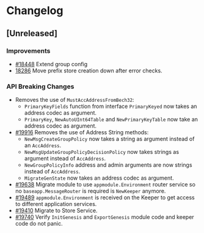 <!--
Guiding Principles:
Changelogs are for humans, not machines.
There should be an entry for every single version.
The same types of changes should be grouped.
Versions and sections should be linkable.
The latest version comes first.
The release date of each version is displayed.
Mention whether you follow Semantic Versioning.
Usage:
Change log entries are to be added to the Unreleased section under the
appropriate stanza (see below). Each entry should ideally include a tag and
the Github issue reference in the following format:
* (<tag>) [#<issue-number>] Changelog message.
Types of changes (Stanzas):
"Features" for new features.
"Improvements" for changes in existing functionality.
"Deprecated" for soon-to-be removed features.
"Bug Fixes" for any bug fixes.
"API Breaking" for breaking exported APIs used by developers building on SDK.
Ref: https://keepachangelog.com/en/1.0.0/
-->

# Changelog

## [Unreleased]

### Improvements

* [#18448](https://github.com/cosmos/cosmos-sdk/pull/18448) Extend group config
* [18286](https://github.com/cosmos/cosmos-sdk/pull/18286) Move prefix store creation down after error checks.

### API Breaking Changes

* []() Removes the use of `MustAccAddressFromBech32`:
    * `PrimaryKeyFields` function from interface `PrimaryKeyed` now takes an address codec as argument.
    * `PrimaryKey`, `NewAutoUInt64Table` and `NewPrimaryKeyTable` now take an address codec as argument.
* [#19916](https://github.com/cosmos/cosmos-sdk/pull/19916) Removes the use of Address String methods:
    * `NewMsgCreateGroupPolicy` now takes a string as argument instead of an `AccAddress`.
    * `NewMsgUpdateGroupPolicyDecisionPolicy` now takes strings as argument instead of `AccAddress`.
    * `NewGroupPolicyInfo` address and admin arguments are now strings instead of `AccAddress`.
    * `MigrateGenState` now takes an address codec as argument.
* [#19638](https://github.com/cosmos/cosmos-sdk/pull/19638) Migrate module to use `appmodule.Environment` router service so no `baseapp.MessageRouter` is required is `NewKeeper` anymore.
* [#19489](https://github.com/cosmos/cosmos-sdk/pull/19489) `appmodule.Environment` is received on the Keeper to get access to different application services.
* [#19410](https://github.com/cosmos/cosmos-sdk/pull/19410) Migrate to Store Service.
* [#19740](https://github.com/cosmos/cosmos-sdk/pull/19740) Verify `InitGenesis` and `ExportGenesis` module code and keeper code do not panic.
